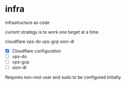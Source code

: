 # infra
infrastructure as code

current strategy is to work one target at a time.

cloudflare
vps-do
vps-gcp
sion-dl

- [x] Cloudflare configuration
- [ ] vps-do
- [ ] vps-gcp
- [ ] sion-dl

Requires non-root user and sudo to be configured initially.
